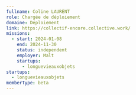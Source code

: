 ```yaml
---
fullname: Coline LAURENT
role: Chargée de déploiement
domaine: Déploiement
link: https://collectif-encore.collective.work/
missions:
  - start: 2024-01-08
    end: 2024-11-30
    status: independent
    employer: Malt
    startups:
      - longuevieauxobjets
startups:
  - longuevieauxobjets
memberType: beta
---
```

